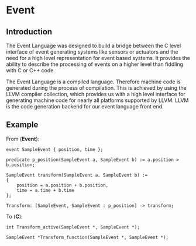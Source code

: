 # Event

## Introduction

The Event Language was designed to build a bridge between the C level interface
of event generating systems like sensors or actuators and the need for a
high level representation for event based systems. It provides the ability to
describe the processing of events on a higher level than fiddling with C or C++ code.

The Event Language is a compiled language. Therefore machine code is
generated during the process of compilation. This is achieved by using the LLVM
compiler collection, which provides us with a high level interface for
generating machine code for nearly all platforms supported by LLVM. LLVM is the
code generation backend for our event language front end.

## Example

From (**Event**):

    event SampleEvent { position, time };

    predicate p_position(SampleEvent a, SampleEvent b) := a.position > b.position;

    SampleEvent transform(SampleEvent a, SampleEvent b) :=
    {
        position = a.position + b.position,
        time = a.time + b.time
    };

    Transform: [SampleEvent, SampleEvent : p_position] -> transform;

To (**C**):

    int Transform_active(SampleEvent *, SampleEvent *);

    SampleEvent *Transform_function(SampleEvent *, SampleEvent *);
